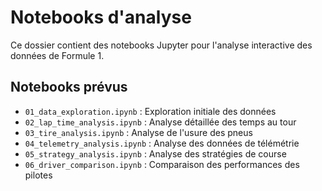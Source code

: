 # Notebooks d'analyse

Ce dossier contient des notebooks Jupyter pour l'analyse interactive des données de Formule 1.

## Notebooks prévus
- `01_data_exploration.ipynb` : Exploration initiale des données
- `02_lap_time_analysis.ipynb` : Analyse détaillée des temps au tour
- `03_tire_analysis.ipynb` : Analyse de l'usure des pneus
- `04_telemetry_analysis.ipynb` : Analyse des données de télémétrie
- `05_strategy_analysis.ipynb` : Analyse des stratégies de course
- `06_driver_comparison.ipynb` : Comparaison des performances des pilotes 